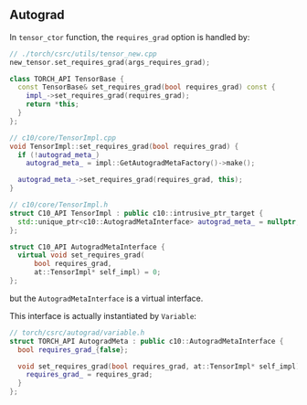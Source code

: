## Autograd
In `tensor_ctor` function, the `requires_grad` option is handled by:
```c++
// ./torch/csrc/utils/tensor_new.cpp
new_tensor.set_requires_grad(args_requires_grad);

class TORCH_API TensorBase {
  const TensorBase& set_requires_grad(bool requires_grad) const {
    impl_->set_requires_grad(requires_grad);
    return *this;
  }
};

// c10/core/TensorImpl.cpp
void TensorImpl::set_requires_grad(bool requires_grad) {
  if (!autograd_meta_)
    autograd_meta_ = impl::GetAutogradMetaFactory()->make();

  autograd_meta_->set_requires_grad(requires_grad, this);
}

// c10/core/TensorImpl.h
struct C10_API TensorImpl : public c10::intrusive_ptr_target {
  std::unique_ptr<c10::AutogradMetaInterface> autograd_meta_ = nullptr;
};

struct C10_API AutogradMetaInterface {
  virtual void set_requires_grad(
      bool requires_grad,
      at::TensorImpl* self_impl) = 0;
};
```
but the `AutogradMetaInterface` is a virtual interface.

This interface is actually instantiated by `Variable`:
```c++
// torch/csrc/autograd/variable.h
struct TORCH_API AutogradMeta : public c10::AutogradMetaInterface {
  bool requires_grad_{false};

  void set_requires_grad(bool requires_grad, at::TensorImpl* self_impl) final {
    requires_grad_ = requires_grad;
  }
};
```
